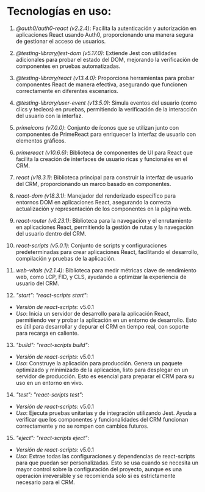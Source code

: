 # Tecnologías en uso:

1. *@auth0/auth0-react (v2.2.4)*: Facilita la autenticación y autorización en aplicaciones React usando Auth0, proporcionando una manera segura de gestionar el acceso de usuarios.

2. *@testing-library/jest-dom (v5.17.0)*: Extiende Jest con utilidades adicionales para probar el estado del DOM, mejorando la verificación de componentes en pruebas automatizadas.

3. *@testing-library/react (v13.4.0)*: Proporciona herramientas para probar componentes React de manera efectiva, asegurando que funcionen correctamente en diferentes escenarios.

4. *@testing-library/user-event (v13.5.0)*: Simula eventos del usuario (como clics y tecleos) en pruebas, permitiendo la verificación de la interacción del usuario con la interfaz.

5. *primeicons (v7.0.0)*: Conjunto de íconos que se utilizan junto con componentes de PrimeReact para enriquecer la interfaz de usuario con elementos gráficos.

6. *primereact (v10.6.6)*: Biblioteca de componentes de UI para React que facilita la creación de interfaces de usuario ricas y funcionales en el CRM.

7. *react (v18.3.1)*: Biblioteca principal para construir la interfaz de usuario del CRM, proporcionando un marco basado en componentes.

8. *react-dom (v18.3.1)*: Manejador del renderizado específico para entornos DOM en aplicaciones React, asegurando la correcta actualización y representación de los componentes en la página web.

9. *react-router (v6.23.1)*: Biblioteca para la navegación y el enrutamiento en aplicaciones React, permitiendo la gestión de rutas y la navegación del usuario dentro del CRM.

10. *react-scripts (v5.0.1)*: Conjunto de scripts y configuraciones predeterminadas para crear aplicaciones React, facilitando el desarrollo, compilación y pruebas de la aplicación.

11. *web-vitals (v2.1.4)*: Biblioteca para medir métricas clave de rendimiento web, como LCP, FID, y CLS, ayudando a optimizar la experiencia de usuario del CRM.

12. *"start": "react-scripts start"*:
   - *Versión de react-scripts*: v5.0.1
   - *Uso*: Inicia un servidor de desarrollo para la aplicación React, permitiendo ver y probar la aplicación en un entorno de desarrollo. Esto es útil para desarrollar y depurar el CRM en tiempo real, con soporte para recarga en caliente.

13. *"build": "react-scripts build"*:
   - *Versión de react-scripts*: v5.0.1
   - *Uso*: Construye la aplicación para producción. Genera un paquete optimizado y minimizado de la aplicación, listo para desplegar en un servidor de producción. Esto es esencial para preparar el CRM para su uso en un entorno en vivo.

14. *"test": "react-scripts test"*:
   - *Versión de react-scripts*: v5.0.1
   - *Uso*: Ejecuta pruebas unitarias y de integración utilizando Jest. Ayuda a verificar que los componentes y funcionalidades del CRM funcionan correctamente y no se rompen con cambios futuros.

15. *"eject": "react-scripts eject"*:
   - *Versión de react-scripts*: v5.0.1
   - *Uso*: Extrae todas las configuraciones y dependencias de react-scripts para que puedan ser personalizadas. Esto se usa cuando se necesita un mayor control sobre la configuración del proyecto, aunque es una operación irreversible y se recomienda solo si es estrictamente necesario para el CRM.